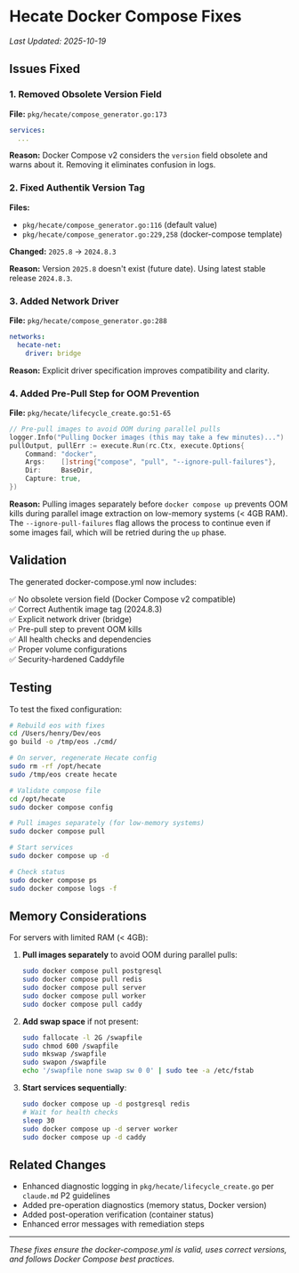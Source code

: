 # Hecate Docker Compose Fixes

*Last Updated: 2025-10-19*

## Issues Fixed

### 1. Removed Obsolete Version Field
**File:** `pkg/hecate/compose_generator.go:173`
```yaml
services:
  ...
```
**Reason:** Docker Compose v2 considers the `version` field obsolete and warns about it. Removing it eliminates confusion in logs.

### 2. Fixed Authentik Version Tag
**Files:** 
- `pkg/hecate/compose_generator.go:116` (default value)
- `pkg/hecate/compose_generator.go:229,258` (docker-compose template)

**Changed:** `2025.8` → `2024.8.3`

**Reason:** Version `2025.8` doesn't exist (future date). Using latest stable release `2024.8.3`.

### 3. Added Network Driver
**File:** `pkg/hecate/compose_generator.go:288`
```yaml
networks:
  hecate-net:
    driver: bridge
```
**Reason:** Explicit driver specification improves compatibility and clarity.

### 4. Added Pre-Pull Step for OOM Prevention
**File:** `pkg/hecate/lifecycle_create.go:51-65`
```go
// Pre-pull images to avoid OOM during parallel pulls
logger.Info("Pulling Docker images (this may take a few minutes)...")
pullOutput, pullErr := execute.Run(rc.Ctx, execute.Options{
    Command: "docker",
    Args:    []string{"compose", "pull", "--ignore-pull-failures"},
    Dir:     BaseDir,
    Capture: true,
})
```
**Reason:** Pulling images separately before `docker compose up` prevents OOM kills during parallel image extraction on low-memory systems (< 4GB RAM). The `--ignore-pull-failures` flag allows the process to continue even if some images fail, which will be retried during the `up` phase.

## Validation

The generated docker-compose.yml now includes:

✅ No obsolete version field (Docker Compose v2 compatible)  
✅ Correct Authentik image tag (2024.8.3)  
✅ Explicit network driver (bridge)  
✅ Pre-pull step to prevent OOM kills  
✅ All health checks and dependencies  
✅ Proper volume configurations  
✅ Security-hardened Caddyfile  

## Testing

To test the fixed configuration:

```bash
# Rebuild eos with fixes
cd /Users/henry/Dev/eos
go build -o /tmp/eos ./cmd/

# On server, regenerate Hecate config
sudo rm -rf /opt/hecate
sudo /tmp/eos create hecate

# Validate compose file
cd /opt/hecate
sudo docker compose config

# Pull images separately (for low-memory systems)
sudo docker compose pull

# Start services
sudo docker compose up -d

# Check status
sudo docker compose ps
sudo docker compose logs -f
```

## Memory Considerations

For servers with limited RAM (< 4GB):

1. **Pull images separately** to avoid OOM during parallel pulls:
   ```bash
   sudo docker compose pull postgresql
   sudo docker compose pull redis
   sudo docker compose pull server
   sudo docker compose pull worker
   sudo docker compose pull caddy
   ```

2. **Add swap space** if not present:
   ```bash
   sudo fallocate -l 2G /swapfile
   sudo chmod 600 /swapfile
   sudo mkswap /swapfile
   sudo swapon /swapfile
   echo '/swapfile none swap sw 0 0' | sudo tee -a /etc/fstab
   ```

3. **Start services sequentially**:
   ```bash
   sudo docker compose up -d postgresql redis
   # Wait for health checks
   sleep 30
   sudo docker compose up -d server worker
   sudo docker compose up -d caddy
   ```

## Related Changes

- Enhanced diagnostic logging in `pkg/hecate/lifecycle_create.go` per `claude.md` P2 guidelines
- Added pre-operation diagnostics (memory status, Docker version)
- Added post-operation verification (container status)
- Enhanced error messages with remediation steps

---

*These fixes ensure the docker-compose.yml is valid, uses correct versions, and follows Docker Compose best practices.*
